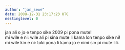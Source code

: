 ```yaml
---
author: "jan_sewe"
date: 2008-12-31 23:17:23 UTC
nestinglevel: 0
---
```

jan ali o jo e tenpo sike 2009 pi pona mute!  
mi wile e ni: wile ali pi sina mute li kama lon tenpo sike ni!  
mi wile kin e ni: toki pona li kama jo e nimi sin pi mute lili.